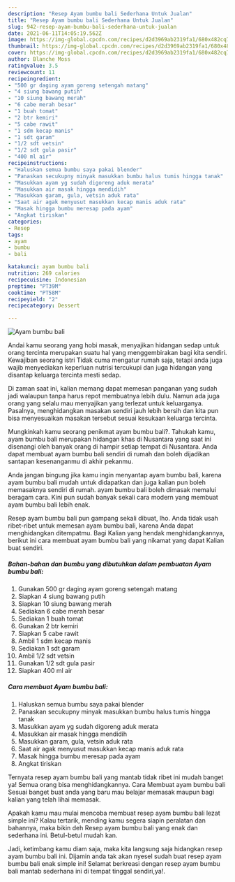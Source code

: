 ```yaml
---
description: "Resep Ayam bumbu bali Sederhana Untuk Jualan"
title: "Resep Ayam bumbu bali Sederhana Untuk Jualan"
slug: 942-resep-ayam-bumbu-bali-sederhana-untuk-jualan
date: 2021-06-11T14:05:19.562Z
image: https://img-global.cpcdn.com/recipes/d2d3969ab2319fa1/680x482cq70/ayam-bumbu-bali-foto-resep-utama.jpg
thumbnail: https://img-global.cpcdn.com/recipes/d2d3969ab2319fa1/680x482cq70/ayam-bumbu-bali-foto-resep-utama.jpg
cover: https://img-global.cpcdn.com/recipes/d2d3969ab2319fa1/680x482cq70/ayam-bumbu-bali-foto-resep-utama.jpg
author: Blanche Moss
ratingvalue: 3.5
reviewcount: 11
recipeingredient:
- "500 gr daging ayam goreng setengah matang"
- "4 siung bawang putih"
- "10 siung bawang merah"
- "6 cabe merah besar"
- "1 buah tomat"
- "2 btr kemiri"
- "5 cabe rawit"
- "1 sdm kecap manis"
- "1 sdt garam"
- "1/2 sdt vetsin"
- "1/2 sdt gula pasir"
- "400 ml air"
recipeinstructions:
- "Haluskan semua bumbu saya pakai blender"
- "Panaskan secukupny minyak masukkan bumbu halus tumis hingga tanak"
- "Masukkan ayam yg sudah digoreng aduk merata"
- "Masukkan air masak hingga mendidih"
- "Masukkan garam, gula, vetsin aduk rata"
- "Saat air agak menyusut masukkan kecap manis aduk rata"
- "Masak hingga bumbu meresap pada ayam"
- "Angkat tiriskan"
categories:
- Resep
tags:
- ayam
- bumbu
- bali

katakunci: ayam bumbu bali 
nutrition: 269 calories
recipecuisine: Indonesian
preptime: "PT39M"
cooktime: "PT58M"
recipeyield: "2"
recipecategory: Dessert

---
```



![Ayam bumbu bali](https://img-global.cpcdn.com/recipes/d2d3969ab2319fa1/680x482cq70/ayam-bumbu-bali-foto-resep-utama.jpg)

Andai kamu seorang yang hobi masak, menyajikan hidangan sedap untuk orang tercinta merupakan suatu hal yang menggembirakan bagi kita sendiri. Kewajiban seorang istri Tidak cuma mengatur rumah saja, tetapi anda juga wajib menyediakan keperluan nutrisi tercukupi dan juga hidangan yang disantap keluarga tercinta mesti sedap.

Di zaman  saat ini, kalian memang dapat memesan panganan yang sudah jadi walaupun tanpa harus repot membuatnya lebih dulu. Namun ada juga orang yang selalu mau menyajikan yang terlezat untuk keluarganya. Pasalnya, menghidangkan masakan sendiri jauh lebih bersih dan kita pun bisa menyesuaikan masakan tersebut sesuai kesukaan keluarga tercinta. 



Mungkinkah kamu seorang penikmat ayam bumbu bali?. Tahukah kamu, ayam bumbu bali merupakan hidangan khas di Nusantara yang saat ini disenangi oleh banyak orang di hampir setiap tempat di Nusantara. Anda dapat membuat ayam bumbu bali sendiri di rumah dan boleh dijadikan santapan kesenanganmu di akhir pekanmu.

Anda jangan bingung jika kamu ingin menyantap ayam bumbu bali, karena ayam bumbu bali mudah untuk didapatkan dan juga kalian pun boleh memasaknya sendiri di rumah. ayam bumbu bali boleh dimasak memalui beragam cara. Kini pun sudah banyak sekali cara modern yang membuat ayam bumbu bali lebih enak.

Resep ayam bumbu bali pun gampang sekali dibuat, lho. Anda tidak usah ribet-ribet untuk memesan ayam bumbu bali, karena Anda dapat menghidangkan ditempatmu. Bagi Kalian yang hendak menghidangkannya, berikut ini cara membuat ayam bumbu bali yang nikamat yang dapat Kalian buat sendiri.

<!--inarticleads1-->

##### Bahan-bahan dan bumbu yang dibutuhkan dalam pembuatan Ayam bumbu bali:

1. Gunakan 500 gr daging ayam goreng setengah matang
1. Siapkan 4 siung bawang putih
1. Siapkan 10 siung bawang merah
1. Sediakan 6 cabe merah besar
1. Sediakan 1 buah tomat
1. Gunakan 2 btr kemiri
1. Siapkan 5 cabe rawit
1. Ambil 1 sdm kecap manis
1. Sediakan 1 sdt garam
1. Ambil 1/2 sdt vetsin
1. Gunakan 1/2 sdt gula pasir
1. Siapkan 400 ml air




<!--inarticleads2-->

##### Cara membuat Ayam bumbu bali:

1. Haluskan semua bumbu saya pakai blender
1. Panaskan secukupny minyak masukkan bumbu halus tumis hingga tanak
1. Masukkan ayam yg sudah digoreng aduk merata
1. Masukkan air masak hingga mendidih
1. Masukkan garam, gula, vetsin aduk rata
1. Saat air agak menyusut masukkan kecap manis aduk rata
1. Masak hingga bumbu meresap pada ayam
1. Angkat tiriskan




Ternyata resep ayam bumbu bali yang mantab tidak ribet ini mudah banget ya! Semua orang bisa menghidangkannya. Cara Membuat ayam bumbu bali Sesuai banget buat anda yang baru mau belajar memasak maupun bagi kalian yang telah lihai memasak.

Apakah kamu mau mulai mencoba membuat resep ayam bumbu bali lezat simple ini? Kalau tertarik, mending kamu segera siapin peralatan dan bahannya, maka bikin deh Resep ayam bumbu bali yang enak dan sederhana ini. Betul-betul mudah kan. 

Jadi, ketimbang kamu diam saja, maka kita langsung saja hidangkan resep ayam bumbu bali ini. Dijamin anda tak akan nyesel sudah buat resep ayam bumbu bali enak simple ini! Selamat berkreasi dengan resep ayam bumbu bali mantab sederhana ini di tempat tinggal sendiri,ya!.


